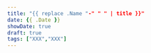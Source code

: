 ```yaml
---
title: "{{ replace .Name "-" " " | title }}"
date: {{ .Date }}
showDate: true
draft: true
tags: ["XXX","XXX"]
---
```


